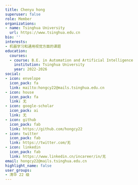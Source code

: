 ```yaml
---
title: Chenyu hong
superuser: false
role: Member
organizations:
- name: Tsinghua University
  url: https://www.tsinghua.edu.cn
bio: ''
interests:
- 机器学习和通用视觉方面的课题
education:
  courses:
  - course: B.E. in Automation and Artificial Intelligence
    institution: Tsinghua University
    year: 2022-2026
social:
- icon: envelope
  icon_pack: fa
  link: mailto:hongcy22@mails.tsinghua.edu.cn
- icon: house
  icon_pack: fa
  link: 无
- icon: google-scholar
  icon_pack: ai
  link: 无
- icon: github
  icon_pack: fab
  link: https://github.com/hongcy22
- icon: twitter
  icon_pack: fab
  link: https://twitter.com/无
- icon: linkedin
  icon_pack: fab
  link: https://www.linkedin.cn/incareer/in/无
email: hongcy22@mails.tsinghua.edu.cn
highlight_name: false
user_groups:
- 清华 22 级
---
```

